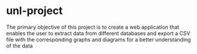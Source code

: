 # unl-project
The primary objective of this project is to create a web application that enables the user to extract data from different databases and export a CSV file with the corresponding graphs and diagrams for a better understanding of the data
